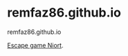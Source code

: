 # remfaz86.github.io
remfaz86.github.io

 [Escape game Niort](https://www.escapegameapero79.fr/ "Escape game Niort").
